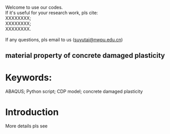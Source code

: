Welcome to use our codes. <br>
If it's useful for your research work, pls cite: <br>
XXXXXXXX; <br>
XXXXXXXX; <br>
XXXXXXXX. <br> <br>
If any questions, pls email to us (suyutai@nwpu.edu.cn) <br>
## material property of concrete damaged plasticity
# Keywords:
ABAQUS; Python script; CDP model; concrete damaged plasticity
# Introduction
More details pls see
